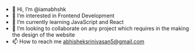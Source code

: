 - 👋 Hi, I’m @iamabhshk
- 👀 I’m interested in Frontend Development
- 🌱 I’m currently learning JavaScript and React
- 💞️ I’m looking to collaborate on any project which requires in the making the design of the website
- 📫 How to reach me abhisheksrinivasan5@gmail.com

<!---
iamabhshk/iamabhshk is a ✨ special ✨ repository because its `README.md` (this file) appears on your GitHub profile.
You can click the Preview link to take a look at your changes.
--->
